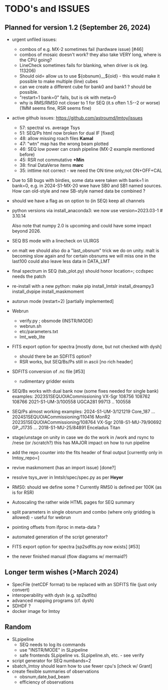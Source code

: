 # TODO's and ISSUES

## Planned for version 1.2 (September 26, 2024)

- urgent unfiled issues:
  - combos of e.g. MX-2 sometimes fail (hardware issue)  [#46]
  - combos of mosaic doesn't work?   they also take VERY long, where is the CPU going?
  - LineCheck sometimes fails for blanking, when driver is ok (eg. 113206)
  - Should oid= allow us to use ${obsnum}__${oid} - this would make it possible to make multiple (line) cubes
  - can we create a different cube for bank0 and bank1 ?  should be possible.
  - "restart=1 bank=0" fails, but is ok with meta=0
  - why is RMS/RMS0 not closer to 1 for SEQ (it.s often 1.5--2 or worse)   (1MM seems fine, RSR seems fine)

- active github issues:  https://github.com/astroumd/lmtoy/issues
  - 57: spectral vs. average Tsys
  - 51: SEQ/Ps html now broken for dual IF [fixed]
  - 48: allow missing roach files  **Kamal**
  - 47: "wtn" map has the wrong beam plotted
  - 46: SEQ low power can crash pipeline (MX-2 example mentioned before)
  - 45: RSR not commutative **+Min**
  - 38: final DataVerse items **marc**
  - 35: inttime not correct - we need the ON time only,not ON+OFF+CAL

- Due to SB bugs with birdies, some data were taken with bank=1 in bank=0, e.g.
  in 2024-S1-MX-20 wwe have SB0 and SB1 named sources.  How can old-style and
  new SB-style named data be combined ?

- should we have a flag as on option to (in SEQ) keep all channels

- python versions via install_anaconda3:
  we now use version=2023.03-1 # 3.10.14 

  Also note that numpy 2.0 is upcoming and could have some impact beyond 2026.

- SEQ BS mode with a linecheck on ULIRGS

- on malt we should also do a "last_obsnum" trick we do on unity. malt is becoming slow
  again and for certain obsnums we will miss one in the last100
  could also leave less data in DATA_LMT

- final spectrum in SEQ (tab_plot.py) should honor location=; ccdspec needs the patch

- re-install with a new python:
  make pip install_lmtslr install_dreampy3 install_dvpipe install_maskmoment
  
- autorun mode (restart=2) [partially implemented]

- Webrun
  - verify.py ; obsmode (INSTR/MODE)
  - webrun.sh
  - etc/parameters.txt
  - lmt_web_lite

- FITS export option for spectra [mostly done, but not checked with dysh]
  - should there be an SDFITS option?
  - RSR works, but SEQ/Bs/Ps still in ascii [no rich header]

- SDFITS conversion of .nc file [#53]
  - rudimentary gridder exists

- SEQ/Bs works with dual bank now (some fixes needed for single bank)
  examples:  2023S1SEQUOIACommissioning  VX-Sgr    108756 108762 108766
             2021-S1-UM-3/100558         UGCA281   99713 .. 100558

- SEQ/Ps almost working
  examples:  2024-S1-UM-3/121219                Core_187 ...
             2024S1SEQUOIACommissioning/110416  MonR2
             2023S1SEQUOIACommissioning/108764  VX-Sgr
	     2018-S1-MU-79/90692                GP_J1735 ...
             2018-S1-MU-25/84891                Enceladus  Titan   

- stage/unstage on unity in case we do the work in /work and rsync to /nese (or /scratch?)
  this has MAJOR impact on how to run pipeline

- add the repo counter into the fits header of final output [currently only in lmtoy_repo=]
- revive maskmoment (has an import issue) [done?]
- resolve tsys_aver in lmtslr/spec/spec.py as per **Heyer**
- RMS0:   should we define some <Tsys>?  Currently RMS0 is defined per 100K (as is for RSR)
- Autoscaling the rather wide HTML pages for SEQ summary
- split parameters in single obsnum and combo (where only gridding is allowed) - useful for webrun
- pointing offsets from ifproc in meta-data ?
- automated generation of the script generator?
- FITS export option for spectra [sp2sdfits.py now exists]  [#53]
- the never finished manual (flow diagrams w/ mermaid?)

## Longer term wishes (>March 2024)

- SpecFile (netCDF format) to be replaced with an SDFITS file (just only convert)
- interoperability with dysh  (e.g. sp2sdfits)
- advanced mapping programs (cf. dysh)
- SDHDF ?
- docker image for lmtoy

## Random

- SLpipeline
  - SEQ needs to log its commands
  - use "INSTR/MODE" in SLpipeline
  - safe frontends SLpipeline vs. SLpipeline.sh,  etc. - see verify
- script generator for SEQ numbands=2
- sbatch_lmtoy should learn how to use fewer cpu's [check w/ Grant]
- create flexible summaries of observations
  - obsnum,date,bad_beam
  - efficiency of observations


